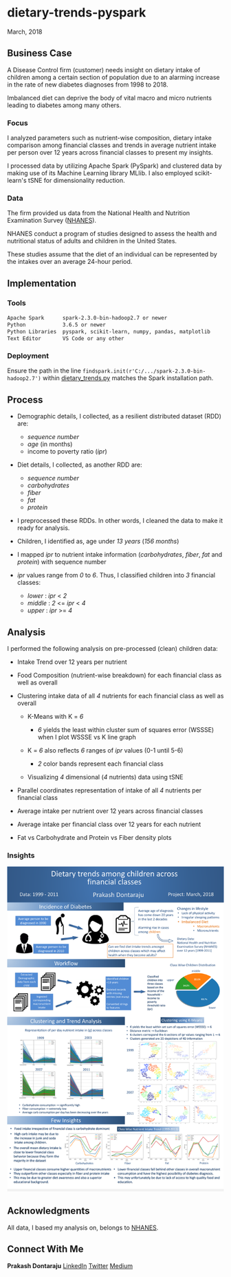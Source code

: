 # dietary-trends-pyspark

March, 2018

## Business Case

A Disease Control firm (customer) needs insight on dietary intake of children among a certain section of population due to an alarming increase in the rate of new diabetes diagnoses from 1998 to 2018.

Imbalanced diet can deprive the body of vital macro and micro nutrients leading to diabetes among many others.

### Focus

I analyzed parameters such as nutrient-wise composition, dietary intake comparison among financial classes and trends in average nutrient intake per person over 12 years across financial classes to present my insights.

I processed data by utilizing Apache Spark (PySpark) and clustered data by making use of its Machine Learning library MLlib. I also employed scikit-learn's tSNE for dimensionality reduction.

### Data

The firm provided us data from the National Health and Nutrition Examination Survey ([NHANES](https://wwwn.cdc.gov/nchs/nhanes/)).

NHANES conduct a program of studies designed to assess the health and nutritional status of adults and children in the United States.

These studies assume that the diet of an individual can be represented by the intakes over an average 24-hour period.

## Implementation

### Tools

```
Apache Spark      spark-2.3.0-bin-hadoop2.7 or newer
Python            3.6.5 or newer
Python Libraries  pyspark, scikit-learn, numpy, pandas, matplotlib
Text Editor       VS Code or any other
```

### Deployment

Ensure the path in the line ```findspark.init(r'C:/.../spark-2.3.0-bin-hadoop2.7')``` within [dietary_trends.py](https://github.com/prakashdontaraju/dietary-trends-pyspark/blob/master/dietary_trends.py) matches the Spark installation path.

## Process

* Demographic details, I collected, as a resilient distributed dataset (RDD) are:
  - *sequence number*
  - *age* (in months)
  - income to poverty ratio (*ipr*)

* Diet details, I collected, as another RDD are:
  - *sequence number*
  - *carbohydrates*
  - *fiber*
  - *fat*
  - *protein*

* I preprocessed these RDDs. In other words, I cleaned the data to make it ready for analysis.

* Children, I identified as, age under *13 years* (*156 months*)

* I mapped *ipr* to nutrient intake information (*carbohydrates*, *fiber*, *fat* and *protein*) with sequence number

* *ipr* values range from *0* to *6*. Thus, I classified children into *3* financial classes:
  - *lower*   :  *ipr* < *2*
  - *middle*  :  *2* <= *ipr* < *4*
  - *upper*   :  *ipr* >= *4*

## Analysis

I performed the following analysis on pre-processed (clean) children data:

* Intake Trend over 12 years per nutrient

* Food Composition (nutrient-wise breakdown) for each financial class as well as overall

* Clustering intake data of all *4* nutrients for each financial class as well as overall
  + K-Means with K = *6*
    - *6* yields the least within cluster sum of squares error (WSSSE) when I plot WSSSE vs K line graph

  + K = *6* also reflects *6* ranges of *ipr* values (0-1 until 5-6)
    - *2* color bands represent each financial class
  
  + Visualizing *4* dimensional (*4* nutrients) data using tSNE

* Parallel coordinates representation of intake of all *4* nutrients per financial class

* Average intake per nutrient over 12 years across financial classes

* Average intake per financial class over 12 years for each nutrient

* Fat vs Carbohydrate and Protein vs Fiber density plots

### Insights

<img src="https://github.com/prakashdontaraju/dietary-trends-pyspark/blob/master/src/insights/dietary_insights_children.png">

## Acknowledgments

All data, I based my analysis on, belongs to [NHANES](https://www.cdc.gov/nchs/nhanes/index.htm).

## Connect With Me

**Prakash Dontaraju** [LinkedIn](https://www.linkedin.com/in/prakashdontaraju) [Twitter](https://twitter.com/WittyGrit) [Medium](https://medium.com/@wittygrit)
